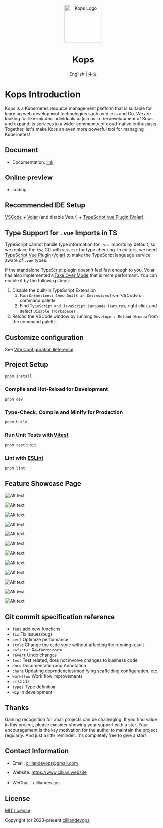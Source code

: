 <div align="center">
  <img alt="Kops Logo" width="120" height="120" src="./src/assets/layouts/logo.png">
  <h1>Kops</h1>
  <span>English | <a href="./README.zh-CN.md">中文</a></span>
</div>

# Kops Introduction

Kops is a Kubernetes resource management platform that is suitable for learning web development technologies such as Vue.js and Go. We are looking for like-minded individuals to join us in the development of Kops and expand its services to a wider community of cloud-native enthusiasts. Together, let's make Kops an even more powerful tool for managing Kubernetes!

## Document

- Documentation: [link](https://docs.cillian.website)

## Online preview

- coding

## Recommended IDE Setup

[VSCode](https://code.visualstudio.com/) + [Volar](https://marketplace.visualstudio.com/items?itemName=Vue.volar) (and disable Vetur) + [TypeScript Vue Plugin (Volar)](https://marketplace.visualstudio.com/items?itemName=Vue.vscode-typescript-vue-plugin).

## Type Support for `.vue` Imports in TS

TypeScript cannot handle type information for `.vue` imports by default, so we replace the `tsc` CLI with `vue-tsc` for type checking. In editors, we need [TypeScript Vue Plugin (Volar)](https://marketplace.visualstudio.com/items?itemName=Vue.vscode-typescript-vue-plugin) to make the TypeScript language service aware of `.vue` types.

If the standalone TypeScript plugin doesn't feel fast enough to you, Volar has also implemented a [Take Over Mode](https://github.com/johnsoncodehk/volar/discussions/471#discussioncomment-1361669) that is more performant. You can enable it by the following steps:

1. Disable the built-in TypeScript Extension
   1. Run `Extensions: Show Built-in Extensions` from VSCode's command palette
   2. Find `TypeScript and JavaScript Language Features`, right click and select `Disable (Workspace)`
2. Reload the VSCode window by running `Developer: Reload Window` from the command palette.

## Customize configuration

See [Vite Configuration Reference](https://vitejs.dev/config/).

## Project Setup

```sh
pnpm install
```

### Compile and Hot-Reload for Development

```sh
pnpm dev
```

### Type-Check, Compile and Minify for Production

```sh
pnpm build
```

### Run Unit Tests with [Vitest](https://vitest.dev/)

```sh
pnpm test:unit
```

### Lint with [ESLint](https://eslint.org/)

```sh
pnpm lint
```

## Feature Showcase Page

![Alt text](src/assets/kops/kops.gif)

![Alt text](src/assets/kops/login-2.png)

![Alt text](src/assets/kops/dashboard.png)

![Alt text](src/assets/kops/k8s-1.jpg)

![Alt text](src/assets/kops/k8s-2.jpg)

![Alt text](src/assets/kops/k8s-3.png)

![Alt text](src/assets/kops/k8s-4.png)

![Alt text](src/assets/kops/k8s-5.png)

![Alt text](src/assets/kops/k8s-6.png)

![Alt text](src/assets/kops/k8s-7.png)

![Alt text](src/assets/kops/k8s-8.png)

![Alt text](src/assets/kops/k8s-9.png)

## Git commit specification reference

- `feat` add new functions
- `fix` Fix issues/bugs
- `perf` Optimize performance
- `style` Change the code style without affecting the running result
- `refactor` Re-factor code
- `revert` Undo changes
- `test` Test related, does not involve changes to business code
- `docs` Documentation and Annotation
- `chore` Updating dependencies/modifying scaffolding configuration, etc.
- `workflow` Work flow Improvements
- `ci` CICD
- `types` Type definition
- `wip` In development

## Thanks

Gaining recognition for small projects can be challenging. If you find value in this project, please consider showing your support with a star. Your encouragement is the key motivation for the author to maintain the project regularly. And just a little reminder: it's completely free to give a star!

## Contact Information

- Email: cilliandevops@gmail.com

- Website: https://www.cillian.website

- WeChat：cilliandevops

## License

[MIT License](./LICENSE)

Copyright (c) 2023-present [cilliandevops](https://github.com/cilliandevops)
